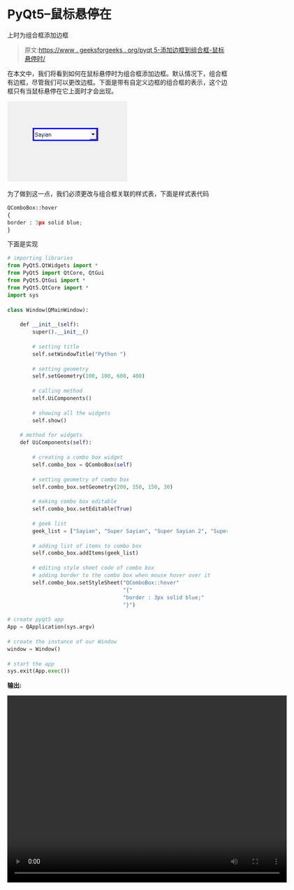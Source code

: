 # PyQt5–鼠标悬停在

上时为组合框添加边框

> 原文:[https://www . geeksforgeeks . org/pyqt 5-添加边框到组合框-鼠标悬停时/](https://www.geeksforgeeks.org/pyqt5-add-border-to-combobox-when-mouse-hover-over/)

在本文中，我们将看到如何在鼠标悬停时为组合框添加边框。默认情况下，组合框有边框，尽管我们可以更改边框。下面是带有自定义边框的组合框的表示，这个边框只有当鼠标悬停在它上面时才会出现。

![](img/41549b05d4ee40a0bb24b45fc843baf3.png)

为了做到这一点，我们必须更改与组合框关联的样式表，下面是样式表代码

```py
QComboBox::hover
{
border : 3px solid blue;
}

```

下面是实现

```py
# importing libraries
from PyQt5.QtWidgets import * 
from PyQt5 import QtCore, QtGui
from PyQt5.QtGui import * 
from PyQt5.QtCore import * 
import sys

class Window(QMainWindow):

    def __init__(self):
        super().__init__()

        # setting title
        self.setWindowTitle("Python ")

        # setting geometry
        self.setGeometry(100, 100, 600, 400)

        # calling method
        self.UiComponents()

        # showing all the widgets
        self.show()

    # method for widgets
    def UiComponents(self):

        # creating a combo box widget
        self.combo_box = QComboBox(self)

        # setting geometry of combo box
        self.combo_box.setGeometry(200, 150, 150, 30)

        # making combo box editable
        self.combo_box.setEditable(True)

        # geek list
        geek_list = ["Sayian", "Super Sayian", "Super Sayian 2", "Super Sayian B"]

        # adding list of items to combo box
        self.combo_box.addItems(geek_list)

        # editing style sheet code of combo box
        # adding border to the combo box when mouse hover over it
        self.combo_box.setStyleSheet("QComboBox::hover"
                                     "{"
                                     "border : 3px solid blue;"
                                     "}")

# create pyqt5 app
App = QApplication(sys.argv)

# create the instance of our Window
window = Window()

# start the app
sys.exit(App.exec())
```

**输出:**

<video class="wp-video-shortcode" id="video-399906-1" width="640" height="428" preload="metadata" controls=""><source type="video/mp4" src="https://media.geeksforgeeks.org/wp-content/uploads/20200418015757/Python-18-04-2020-01_57_37.mp4?_=1">[https://media.geeksforgeeks.org/wp-content/uploads/20200418015757/Python-18-04-2020-01_57_37.mp4](https://media.geeksforgeeks.org/wp-content/uploads/20200418015757/Python-18-04-2020-01_57_37.mp4)</video>